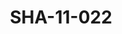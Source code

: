 ---
pid: SHA-11-022
title: SHA-11-022
language: en
collection: Sharhabil Ahmed
original_label: 
rights: Sharhabil Ahmed
location_of_original: Sharhabil Ahmed
photographer_or_studio: Jurg Kobler
scanned_from: photograph 15.8 by 20.7
_date: '1966'
location: Ethiopia, Addis Ababa
description: Commander of Ethiopian Airforce Colonel Aberra Mariam and memberr of
  Harambe
additional_notes: 
permission_display: 'yes'
on_server: 'no'
on_website: 'no'
permalink: /archive/en/sha-11-022.html
layout: photo-page
---